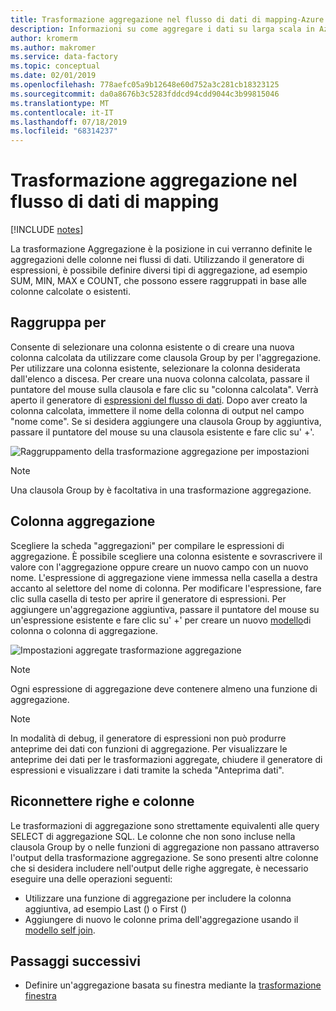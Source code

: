 ```yaml
---
title: Trasformazione aggregazione nel flusso di dati di mapping-Azure Data Factory | Microsoft Docs
description: Informazioni su come aggregare i dati su larga scala in Azure Data Factory con la trasformazione aggregazione del flusso di dati di mapping.
author: kromerm
ms.author: makromer
ms.service: data-factory
ms.topic: conceptual
ms.date: 02/01/2019
ms.openlocfilehash: 778aefc05a9b12648e60d752a3c281cb18323125
ms.sourcegitcommit: da0a8676b3c5283fddcd94cdd9044c3b99815046
ms.translationtype: MT
ms.contentlocale: it-IT
ms.lasthandoff: 07/18/2019
ms.locfileid: "68314237"
---
```

# <a name="aggregate-transformation-in-mapping-data-flow"></a>Trasformazione aggregazione nel flusso di dati di mapping 

[!INCLUDE [notes](../../includes/data-factory-data-flow-preview.md)]

La trasformazione Aggregazione è la posizione in cui verranno definite le aggregazioni delle colonne nei flussi di dati. Utilizzando il generatore di espressioni, è possibile definire diversi tipi di aggregazione, ad esempio SUM, MIN, MAX e COUNT, che possono essere raggruppati in base alle colonne calcolate o esistenti.

## <a name="group-by"></a>Raggruppa per
Consente di selezionare una colonna esistente o di creare una nuova colonna calcolata da utilizzare come clausola Group by per l'aggregazione. Per utilizzare una colonna esistente, selezionare la colonna desiderata dall'elenco a discesa. Per creare una nuova colonna calcolata, passare il puntatore del mouse sulla clausola e fare clic su "colonna calcolata". Verrà aperto il generatore di [espressioni del flusso di dati](concepts-data-flow-expression-builder.md). Dopo aver creato la colonna calcolata, immettere il nome della colonna di output nel campo "nome come". Se si desidera aggiungere una clausola Group by aggiuntiva, passare il puntatore del mouse su una clausola esistente e fare clic su' +'.

![Raggruppamento della trasformazione aggregazione per impostazioni](media/data-flow/agg.png "Raggruppamento della trasformazione aggregazione per impostazioni")

> [!NOTE]
> Una clausola Group by è facoltativa in una trasformazione aggregazione.

## <a name="aggregate-column"></a>Colonna aggregazione 
Scegliere la scheda "aggregazioni" per compilare le espressioni di aggregazione. È possibile scegliere una colonna esistente e sovrascrivere il valore con l'aggregazione oppure creare un nuovo campo con un nuovo nome. L'espressione di aggregazione viene immessa nella casella a destra accanto al selettore del nome di colonna. Per modificare l'espressione, fare clic sulla casella di testo per aprire il generatore di espressioni. Per aggiungere un'aggregazione aggiuntiva, passare il puntatore del mouse su un'espressione esistente e fare clic su' +' per creare un nuovo [modello](concepts-data-flow-column-pattern.md)di colonna o colonna di aggregazione.

![Impostazioni aggregate trasformazione aggregazione](media/data-flow/agg2.png "Impostazioni aggregate trasformazione aggregazione")

> [!NOTE]
> Ogni espressione di aggregazione deve contenere almeno una funzione di aggregazione.

> [!NOTE]
> In modalità di debug, il generatore di espressioni non può produrre anteprime dei dati con funzioni di aggregazione. Per visualizzare le anteprime dei dati per le trasformazioni aggregate, chiudere il generatore di espressioni e visualizzare i dati tramite la scheda "Anteprima dati".

## <a name="reconnect-rows-and-columns"></a>Riconnettere righe e colonne
Le trasformazioni di aggregazione sono strettamente equivalenti alle query SELECT di aggregazione SQL. Le colonne che non sono incluse nella clausola Group by o nelle funzioni di aggregazione non passano attraverso l'output della trasformazione aggregazione. Se sono presenti altre colonne che si desidera includere nell'output delle righe aggregate, è necessario eseguire una delle operazioni seguenti:

* Utilizzare una funzione di aggregazione per includere la colonna aggiuntiva, ad esempio Last () o First ()
* Aggiungere di nuovo le colonne prima dell'aggregazione usando il [modello self join](https://mssqldude.wordpress.com/2018/12/20/adf-data-flows-self-join/).

## <a name="next-steps"></a>Passaggi successivi

* Definire un'aggregazione basata su finestra mediante la [trasformazione finestra](data-flow-window.md)
